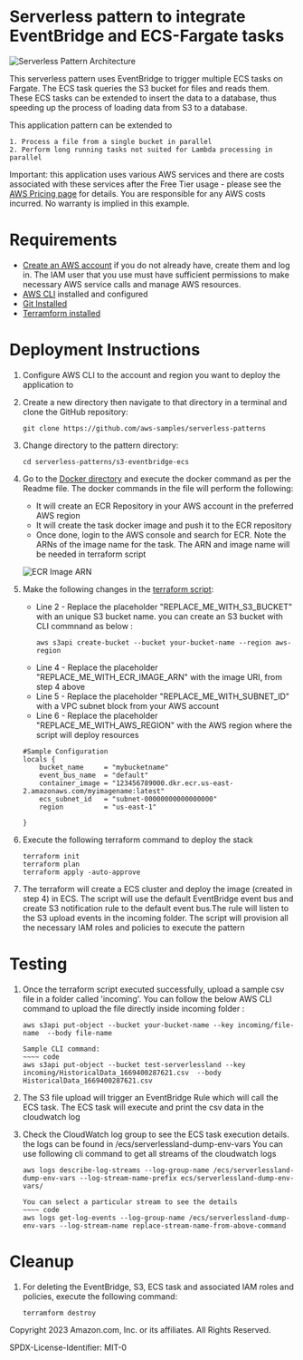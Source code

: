 # Serverless pattern to integrate EventBridge and ECS-Fargate tasks

![Serverless Pattern Architecture](/s3-eb-ecs.png)

This serverless pattern uses EventBridge to trigger multiple ECS tasks on Fargate. The ECS task queries the S3 bucket for files and reads them. These ECS tasks can be extended to insert the data to a database, thus speeding up the process of loading data from S3 to a database.

This application pattern can be extended to

    1. Process a file from a single bucket in parallel
    2. Perform long running tasks not suited for Lambda processing in parallel

Important: this application uses various AWS services and there are costs associated with these services after the Free Tier usage - please see the [AWS Pricing page](https://aws.amazon.com/pricing) for details. You are responsible for any AWS costs incurred. No warranty is implied in this example.

# Requirements

- [Create an AWS account](https://aws.amazon.com) if you do not already have, create them and log in. The IAM user that you use must have sufficient permissions to make necessary AWS service calls and manage AWS resources.
- [AWS CLI](https://docs.aws.amazon.com/cli/latest/userguide/getting-started-install.html) installed and configured
- [Git Installed](https://git-scm.com/book/en/v2/Getting-Started-Installing-Git)
- [Terramform installed](https://www.terraform.io/)

# Deployment Instructions

1. Configure AWS CLI to the account and region you want to deploy the application to

2. Create a new directory then navigate to that directory in a terminal and clone the GitHub repository:
    ~~~ code
    git clone https://github.com/aws-samples/serverless-patterns
    
3. Change directory to the pattern directory:
    ~~~ code
    cd serverless-patterns/s3-eventbridge-ecs
    
4. Go to the [Docker directory](src/docker/README.md) and execute the docker command as per the Readme file. The docker commands in the file will perform the following:
    - It will create an ECR Repository in your AWS account in the preferred AWS region
    - It will create the task docker image and push it to the ECR repository
    - Once done, login to the AWS console and search for ECR. Note the ARNs of the image name for the task. The ARN and image name will be needed in terraform script

    ![ECR Image ARN](/ecr-task-uri.jpg)

5. Make the following changes in the [terraform script](pattern_s3_eb_ecs.tf):
    - Line 2 - Replace the placeholder "REPLACE_ME_WITH_S3_BUCKET" with an unique S3 bucket name. you can create an S3 bucket with CLI commnand as below :
        ~~~ code
        aws s3api create-bucket --bucket your-bucket-name --region aws-region

    - Line 4 - Replace the placeholder "REPLACE_ME_WITH_ECR_IMAGE_ARN" with the image URI, from step 4 above
    - Line 5 - Replace the placeholder "REPLACE_ME_WITH_SUBNET_ID" with a VPC subnet block from your AWS account
    - Line 6 - Replace the placeholder "REPLACE_ME_WITH_AWS_REGION" with the AWS region where the script will deploy resources

    ~~~~ code
    #Sample Configuration
    locals {
        bucket_name     = "mybucketname"
        event_bus_name  = "default"
        container_image = "123456789000.dkr.ecr.us-east-2.amazonaws.com/myimagename:latest"
        ecs_subnet_id   = "subnet-00000000000000000"
        region          = "us-east-1"

    }

6. Execute the following terraform command to deploy the stack

    ~~~~ code
    terraform init
    terraform plan
    terraform apply -auto-approve

7. The terraform will create a ECS cluster and deploy the image (created in step 4) in ECS. The script will use the default EventBridge event bus and create S3 notification rule to the default event bus.The rule will listen to the S3 upload events in the incoming folder. The script will provision all the necessary IAM roles and policies to execute the pattern

# Testing

1. Once the terraform script executed successfully, upload a sample csv file in a folder called 'incoming'.
   You can follow the below AWS CLI command to upload the file directly inside incoming folder :
   ~~~~ code
   aws s3api put-object --bucket your-bucket-name --key incoming/file-name  --body file-name

   Sample CLI command:
   ~~~~ code
   aws s3api put-object --bucket test-serverlessland --key incoming/HistoricalData_1669400287621.csv  --body HistoricalData_1669400287621.csv

2. The S3 file upload will trigger an EventBridge Rule which will call the ECS task. The ECS task will execute and print the csv data in the cloudwatch log

3. Check the CloudWatch log group to see the ECS task execution details. the logs can be found in /ecs/serverlessland-dump-env-vars
   You can use following cli command to get all streams of the cloudwatch logs
   ~~~~ code
   aws logs describe-log-streams --log-group-name /ecs/serverlessland-dump-env-vars --log-stream-name-prefix ecs/serverlessland-dump-env-vars/

   You can select a particular stream to see the details
   ~~~~ code
   aws logs get-log-events --log-group-name /ecs/serverlessland-dump-env-vars --log-stream-name replace-stream-name-from-above-command

# Cleanup

1. For deleting the EventBridge, S3, ECS task and associated IAM roles and policies, execute the following command:

    ~~~ code
    terramform destroy
    
Copyright 2023 Amazon.com, Inc. or its affiliates. All Rights Reserved.

SPDX-License-Identifier: MIT-0
